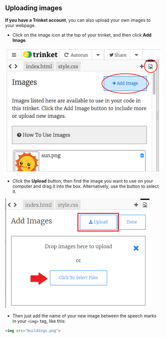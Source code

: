 ## Uploading images

**If you have a Trinket account**, you can also upload your own images to your webpage.

+ Click on the image icon at the top of your trinket, and then click **Add Image**.

![captura de pantalla](images/story-upload.png)

+ Click the **Upload** button, then find the image you want to use on your computer and drag it into the box. Alternatively, use the button to select it.

![Upload](images/upload-image.png)

+ Then just add the name of your new image between the speech marks in your `<img>` tag, like this:

```html
<img src="buildings.png">
```